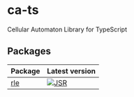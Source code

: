 # ca-ts

Cellular Automaton Library for TypeScript

## Packages

| Package                          | Latest version                                                        |
| -------------------------------- | --------------------------------------------------------------------- |
| [rle](https://jsr.io/@ca-ts/rle) | [![JSR](https://jsr.io/badges/@ca-ts/rle)](https://jsr.io/@ca-ts/rle) |
